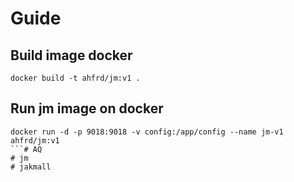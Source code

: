 # Guide

## Build image docker 
```
docker build -t ahfrd/jm:v1 .
```

## Run jm image on docker
```
docker run -d -p 9018:9018 -v config:/app/config --name jm-v1 ahfrd/jm:v1
```# AQ
# jm
# jakmall
